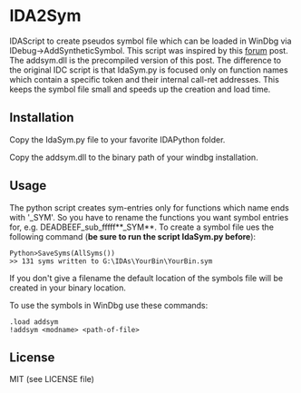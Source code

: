 IDA2Sym
=======
IDAScript to create pseudos symbol file which can be loaded in WinDbg via IDebug->AddSyntheticSymbol. This script was inspired by this [forum](http://www.woodmann.com/forum/archive/index.php/t-15503.html) post.
The addsym.dll is the precompiled version of this post. The
difference to the original IDC script is that IdaSym.py is focused only
on function names which contain a specific token and their internal call-ret addresses. 
This keeps the symbol file small and speeds up the creation and load time.


Installation
---
Copy the IdaSym.py file to your favorite IDAPython folder.

Copy the addsym.dll to the binary path of your windbg installation.

Usage
---
The python script creates sym-entries only for functions which name ends with '_SYM'.
So you have to rename the functions you want symbol entries for, e.g. DEADBEEF_sub_fffff**_SYM**.
To create a symbol file ues the following command (**be sure to run the script IdaSym.py before**):
```
Python>SaveSyms(AllSyms())
>> 131 syms written to G:\IDAs\YourBin\YourBin.sym
```
If you don't give a filename the default location of the symbols file will be created in your binary location.

To use the symbols in WinDbg use these commands:
```
.load addsym
!addsym <modname> <path-of-file> 
```

License
---
MIT (see LICENSE file)
